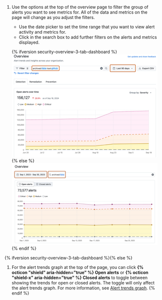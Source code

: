 1. Use the options at the top of the overview page to filter the group of alerts you want to see metrics for. All of the data and metrics on the page will change as you adjust the filters.
   * Use the date picker to set the time range that you want to view alert activity and metrics for.
   * Click in the search box to add further filters on the alerts and metrics displayed.

    {% ifversion security-overview-3-tab-dashboard %}![Screenshot of the overview page in security overview. Filtering options are outlined in dark orange, including the date picker and search field.](/assets/images/help/security-overview/security-overview-dashboard-filters-3-tab.png)
    {% else %}![Screenshot of the overview page in security overview. Filtering options are outlined in dark orange, including the date picker and search field.](/assets/images/help/security-overview/security-overview-dashboard-filters.png)
    {% endif %}

{% ifversion security-overview-3-tab-dashboard %}{% else %}
1. For the alert trends graph at the top of the page, you can click **{% octicon "shield" aria-hidden="true" %} Open alerts** or **{% octicon "shield-x" aria-hidden="true" %} Closed alerts** to toggle between showing the trends for open or closed alerts. The toggle will only affect the alert trends graph. For more information, see [Alert trends graph](#alert-trends-graph).
{% endif %}
